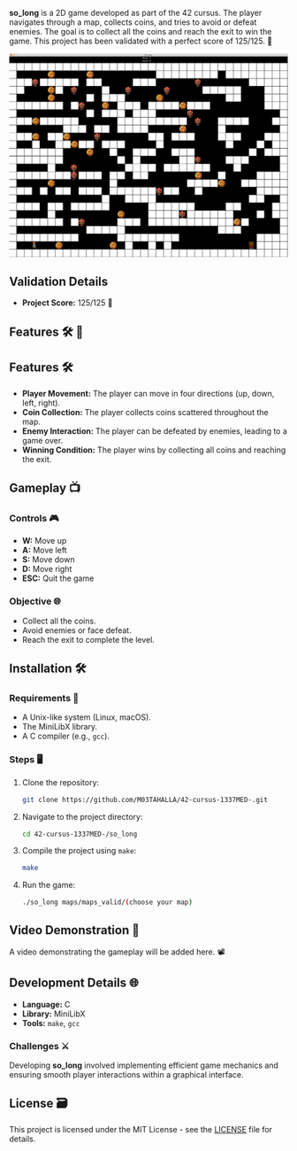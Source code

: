 **so_long** is a 2D game developed as part of the 42 cursus. The player navigates through a map, collects coins, and tries to avoid or defeat enemies. The goal is to collect all the coins and reach the exit to win the game. This project has been validated with a perfect score of 125/125. 🌟

![so_long Gameplay](https://github.com/M03TAHALLA/42-cursus-1337MED-/blob/main/so_long/so_long.png)

## Validation Details
- **Project Score:** 125/125 🎯

## Features 🛠️ 🌟

## Features 🛠️

- **Player Movement:** The player can move in four directions (up, down, left, right).
- **Coin Collection:** The player collects coins scattered throughout the map.
- **Enemy Interaction:** The player can be defeated by enemies, leading to a game over.
- **Winning Condition:** The player wins by collecting all coins and reaching the exit.

## Gameplay 📺

### Controls 🎮
- **W:** Move up
- **A:** Move left
- **S:** Move down
- **D:** Move right
- **ESC:** Quit the game

### Objective 🌐
- Collect all the coins.
- Avoid enemies or face defeat.
- Reach the exit to complete the level.

## Installation 🛠️

### Requirements 🔧
- A Unix-like system (Linux, macOS).
- The MiniLibX library.
- A C compiler (e.g., `gcc`).

### Steps 🖥️
1. Clone the repository:
   ```bash
   git clone https://github.com/M03TAHALLA/42-cursus-1337MED-.git
   ```
2. Navigate to the project directory:
   ```bash
   cd 42-cursus-1337MED-/so_long
   ```
3. Compile the project using `make`:
   ```bash
   make
   ```
4. Run the game:
   ```bash
   ./so_long maps/maps_valid/(choose your map)
   ```

## Video Demonstration 🎥

A video demonstrating the gameplay will be added here. 📽️

## Development Details 🌐

- **Language:** C
- **Library:** MiniLibX
- **Tools:** `make`, `gcc`

### Challenges ⚔️
Developing **so_long** involved implementing efficient game mechanics and ensuring smooth player interactions within a graphical interface.

## License 🗃️

This project is licensed under the MIT License - see the [LICENSE](LICENSE) file for details.
